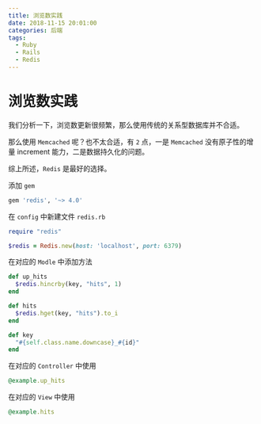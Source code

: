 ```yaml
---
title: 浏览数实践
date: 2018-11-15 20:01:00
categories: 后端
tags:
  - Ruby
  - Rails
  - Redis
---
```

# 浏览数实践

我们分析一下，浏览数更新很频繁，那么使用传统的关系型数据库并不合适。

那么使用 `Memcached` 呢？也不太合适，有 `2` 点，一是 `Memcached` 没有原子性的增量 increment 能力，二是数据持久化的问题。

综上所述，`Redis` 是最好的选择。

添加 `gem`

```ruby
gem 'redis', '~> 4.0'
```

在 `config` 中新建文件 `redis.rb`

```ruby
require "redis"

$redis = Redis.new(host: 'localhost', port: 6379)
```

在对应的 `Modle` 中添加方法

```ruby
def up_hits
  $redis.hincrby(key, "hits", 1)
end

def hits
  $redis.hget(key, "hits").to_i
end

def key
  "#{self.class.name.downcase}_#{id}"
end
```

在对应的 `Controller` 中使用

```ruby
@example.up_hits
```

在对应的 `View` 中使用

```ruby
@example.hits
```